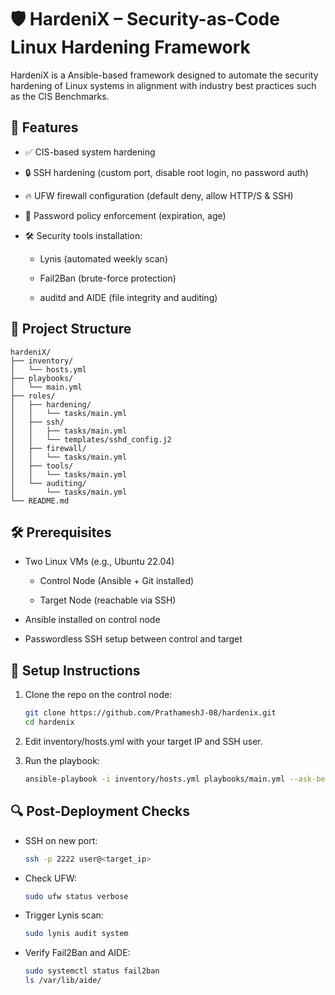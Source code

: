 # 🛡️ HardeniX – Security-as-Code Linux Hardening Framework

HardeniX is a Ansible-based framework designed to automate the security hardening of Linux systems in alignment with industry best practices such as the CIS Benchmarks.

## 🚀 Features

- ✅ CIS-based system hardening
    
- 🔒 SSH hardening (custom port, disable root login, no password auth)
    
- 🔥 UFW firewall configuration (default deny, allow HTTP/S & SSH)
    
- 🧩 Password policy enforcement (expiration, age)
    
- 🛠️ Security tools installation:
    
    - Lynis (automated weekly scan)
        
    - Fail2Ban (brute-force protection)
        
    - auditd and AIDE (file integrity and auditing)
        

## 📁 Project Structure

```
hardeniX/
├── inventory/
│   └── hosts.yml
├── playbooks/
│   └── main.yml
├── roles/
│   ├── hardening/
│   │   └── tasks/main.yml
│   ├── ssh/
│   │   ├── tasks/main.yml
│   │   └── templates/sshd_config.j2
│   ├── firewall/
│   │   └── tasks/main.yml
│   ├── tools/
│   │   └── tasks/main.yml
│   └── auditing/
│       └── tasks/main.yml
└── README.md
```

## 🛠️ Prerequisites

- Two Linux VMs (e.g., Ubuntu 22.04)
    
    - Control Node (Ansible + Git installed)
        
    - Target Node (reachable via SSH)
        
- Ansible installed on control node
    
- Passwordless SSH setup between control and target
    

## 🔧 Setup Instructions

1. Clone the repo on the control node:
    
    ```bash
    git clone https://github.com/PrathameshJ-08/hardenix.git
    cd hardenix
    ```
    
2. Edit inventory/hosts.yml with your target IP and SSH user.
    
3. Run the playbook:
    
    ```bash
    ansible-playbook -i inventory/hosts.yml playbooks/main.yml --ask-become-pass
    ```
    

## 🔍 Post-Deployment Checks

- SSH on new port:
    
    ```bash
    ssh -p 2222 user@<target_ip>
    ```
    
- Check UFW:
    
    ```bash
    sudo ufw status verbose
    ```
    
- Trigger Lynis scan:
    
    ```bash
    sudo lynis audit system
    ```
    
- Verify Fail2Ban and AIDE:
    
    ```bash
    sudo systemctl status fail2ban
    ls /var/lib/aide/
    ```
    
